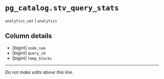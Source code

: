 # `pg_catalog.stv_query_stats`
`analytics_uat` | `analytics`

## Column details
* [bigint]    `node_num`
* [bigint]    `query_id`
* [bigint]    `temp_blocks`

-------------------------------------------------------------------------------
*Do not make edits above this line.*
